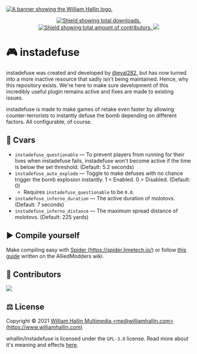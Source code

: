 <!-- HEADER -->
<a href="https://williamhallin.com"><img src="https://raw.githubusercontent.com/whallin/whallin/master/img_header.png" alt="A banner showing the William Hallin logo."></a>

<!-- SHIELDS -->
<p align=center>
  <a href="https://github.com/whallin/instadefuse/releases/">
    <img src="https://img.shields.io/github/downloads/whallin/instadefuse/latest/total.svg?style=for-the-badge&color=brightgreen" alt="Shield showing total downloads.">
  </a>
  <a href="https://github.com/whallin/instadefuse/graphs/contributors">
    <img src="https://img.shields.io/github/contributors/whallin/instadefuse.svg?style=for-the-badge&color=brightgreen" alt="Shield showing total amount of contributors.">
  </a>
  <img src="https://badges.pufler.dev/visits/whallin/instadefuse?style=for-the-badge">
</p>

<!-- ABOUT -->
# 🎮 instadefuse
instadefuse was created and developed by [@eyal282](https://github.com/eyal282), but has now turned into a more inactive resource that sadly isn't being maintained. Hence, why this repository exists. We're here to make sure development of this incredibly useful plugin remains active and fixes are made to existing issues. 

instadefuse is made to make games of retake even faster by allowing counter-terrorists to instantly defuse the bomb depending on different factors. All configurable, of course.

<!-- CVARS -->
## 🚀 Cvars
- ``instadefuse_questionable`` — To prevent players from running for their lives when instadefuse fails, instadefuse won't become active if the time is below the set threshold. (Default: 5.2 seconds)
- ``instadefuse_auto_explode`` — Toggle to make defuses with no chance trigger the bomb explosion instantly. 1 = Enabled. 0 = Disabled. (Default: 0) 
  - Requires ``instadefuse_questionable`` to be ``0.0``.
- ``instadefuse_inferno_duration`` — The active duration of molotovs. (Default: 7 seconds)
- ``instadefuse_inferno_distance`` — The maximum spread distance of molotovs. (Default: 225 yards)

<!-- COMPILE -->
## ▶️ Compile yourself
Make compiling easy with [Spider (https://spider.limetech.io/)](https://spider.limetech.io/) or follow [this guide](https://wiki.alliedmods.net/Compiling_SourceMod_Plugins) written on the AlliedModders wiki.

<!-- CONTRIBUTORS -->
## 🤝 Contributors
<a href="https://github.com/whallin/instadefuse/graphs/contributors"><img src="https://contrib.rocks/image?repo=whallin/instadefuse" /></a>

<!-- LICENSE -->
## ⚖️ License
Copyright © 2021 [William Hallin Multimedia &lt;me@williamhallin.com&gt; (https://www.williamhallin.com)](https://www.williamhallin.com)

whallin/instadefuse is licensed under the ``GPL-3.0`` license. Read more about it's meaning and effects [here](https://github.com/whallin/instadefuse/blob/main/LICENSE).
